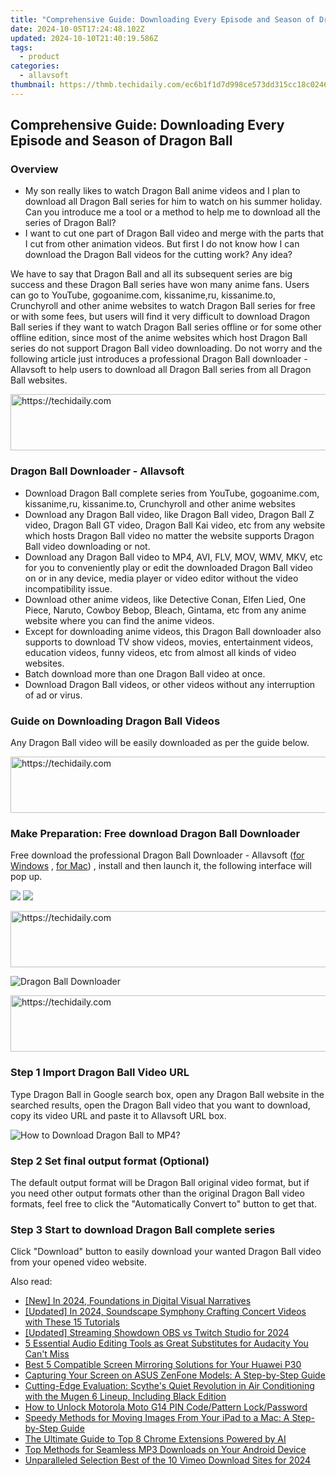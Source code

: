 ```yaml
---
title: "Comprehensive Guide: Downloading Every Episode and Season of Dragon Ball"
date: 2024-10-05T17:24:48.102Z
updated: 2024-10-10T21:40:19.586Z
tags:
  - product
categories:
  - allavsoft
thumbnail: https://thmb.techidaily.com/ec6b1f1d7d998ce573dd315cc18c0246f2fda616f5f88137d905e138146bac2b.jpg
---
```


## Comprehensive Guide: Downloading Every Episode and Season of Dragon Ball

### Overview

* My son really likes to watch Dragon Ball anime videos and I plan to download all Dragon Ball series for him to watch on his summer holiday. Can you introduce me a tool or a method to help me to download all the series of Dragon Ball?
* I want to cut one part of Dragon Ball video and merge with the parts that I cut from other animation videos. But first I do not know how I can download the Dragon Ball videos for the cutting work? Any idea?

We have to say that Dragon Ball and all its subsequent series are big success and these Dragon Ball series have won many anime fans. Users can go to YouTube, gogoanime.com, kissanime,ru, kissanime.to, Crunchyroll and other anime websites to watch Dragon Ball series for free or with some fees, but users will find it very difficult to download Dragon Ball series if they want to watch Dragon Ball series offline or for some other offline edition, since most of the anime websites which host Dragon Ball series do not support Dragon Ball video downloading. Do not worry and the following article just introduces a professional Dragon Ball downloader - Allavsoft to help users to download all Dragon Ball series from all Dragon Ball websites.

<!-- affiliate ads begin -->
<a href="https://appsumo.8odi.net/c/5597632/2151870/7443" target="_top" id="2151870">
  <img src="//a.impactradius-go.com/display-ad/7443-2151870" border="0" alt="https://techidaily.com" width="728" height="90"/>
</a>
<img height="0" width="0" src="https://appsumo.8odi.net/i/5597632/2151870/7443" style="position:absolute;visibility:hidden;" border="0" />
<!-- affiliate ads end -->

### Dragon Ball Downloader - Allavsoft

* Download Dragon Ball complete series from YouTube, gogoanime.com, kissanime,ru, kissanime.to, Crunchyroll and other anime websites
* Download any Dragon Ball video, like Dragon Ball video, Dragon Ball Z video, Dragon Ball GT video, Dragon Ball Kai video, etc from any website which hosts Dragon Ball video no matter the website supports Dragon Ball video downloading or not.
* Download any Dragon Ball video to MP4, AVI, FLV, MOV, WMV, MKV, etc for you to conveniently play or edit the downloaded Dragon Ball video on or in any device, media player or video editor without the video incompatibility issue.
* Download other anime videos, like Detective Conan, Elfen Lied, One Piece, Naruto, Cowboy Bebop, Bleach, Gintama, etc from any anime website where you can find the anime videos.
* Except for downloading anime videos, this Dragon Ball downloader also supports to download TV show videos, movies, entertainment videos, education videos, funny videos, etc from almost all kinds of video websites.
* Batch download more than one Dragon Ball video at once.
* Download Dragon Ball videos, or other videos without any interruption of ad or virus.

### Guide on Downloading Dragon Ball Videos

Any Dragon Ball video will be easily downloaded as per the guide below.

<!-- affiliate ads begin -->
<a href="https://zebaoaffiliateprogram.pxf.io/c/5597632/2137975/21526" target="_top" id="2137975">
  <img src="//a.impactradius-go.com/display-ad/21526-2137975" border="0" alt="https://techidaily.com" width="728" height="90"/>
</a>
<img height="0" width="0" src="https://zebaoaffiliateprogram.pxf.io/i/5597632/2137975/21526" style="position:absolute;visibility:hidden;" border="0" />
<!-- affiliate ads end -->

### Make Preparation: Free download Dragon Ball Downloader

Free download the professional Dragon Ball Downloader - Allavsoft ([for Windows](https://tools.techidaily.com/allavsoft/products/) , [for Mac](https://tools.techidaily.com/allavsoft/products/)) , install and then launch it, the following interface will pop up.

[![](https://www.allavsoft.com/how-to/../images/how-to/free-download-win.jpg)](https://tools.techidaily.com/allavsoft/products/) [![](https://www.allavsoft.com/how-to/../images/how-to/free-download-mac.jpg)](https://tools.techidaily.com/allavsoft/products/)

<!-- affiliate ads begin -->
<a href="https://ephamedtechinc.pxf.io/c/5597632/2130529/26400" target="_top" id="2130529">
  <img src="//a.impactradius-go.com/display-ad/26400-2130529" border="0" alt="https://techidaily.com" width="728" height="90"/>
</a>
<img height="0" width="0" src="https://ephamedtechinc.pxf.io/i/5597632/2130529/26400" style="position:absolute;visibility:hidden;" border="0" />
<!-- affiliate ads end -->

![Dragon Ball Downloader](https://www.allavsoft.com/how-to/../images/allavsoft/screen-shot-600.jpg)

<!-- affiliate ads begin -->
<a href="https://aligracehair.sjv.io/c/5597632/2036472/19272" target="_top" id="2036472">
  <img src="//a.impactradius-go.com/display-ad/19272-2036472" border="0" alt="https://techidaily.com" width="728" height="90"/>
</a>
<img height="0" width="0" src="https://aligracehair.sjv.io/i/5597632/2036472/19272" style="position:absolute;visibility:hidden;" border="0" />
<!-- affiliate ads end -->

### Step 1 Import Dragon Ball Video URL

Type Dragon Ball in Google search box, open any Dragon Ball website in the searched results, open the Dragon Ball video that you want to download, copy its video URL and paste it to Allavsoft URL box.

![How to Download Dragon Ball to MP4?](https://www.allavsoft.com/how-to/../images/how-to/download-rtmp-video/download-rtmp-video.jpg)

### Step 2 Set final output format (Optional)

The default output format will be Dragon Ball original video format, but if you need other output formats other than the original Dragon Ball video formats, feel free to click the "Automatically Convert to" button to get that.

### Step 3 Start to download Dragon Ball complete series

Click "Download" button to easily download your wanted Dragon Ball video from your opened video website.

<ins class="adsbygoogle"
     style="display:block"
     data-ad-format="autorelaxed"
     data-ad-client="ca-pub-7571918770474297"
     data-ad-slot="1223367746"></ins>

<ins class="adsbygoogle"
     style="display:block"
     data-ad-client="ca-pub-7571918770474297"
     data-ad-slot="8358498916"
     data-ad-format="auto"
     data-full-width-responsive="true"></ins>

<span class="atpl-alsoreadstyle">Also read:</span>
<div><ul>
<li><a href="https://article-tips.techidaily.com/new-in-2024-foundations-in-digital-visual-narratives/"><u>[New] In 2024, Foundations in Digital Visual Narratives</u></a></li>
<li><a href="https://youtube-docs.techidaily.com/ed-in-2024-soundscape-symphony-crafting-concert-videos-with-these-15-tutorials/"><u>[Updated] In 2024, Soundscape Symphony Crafting Concert Videos with These 15 Tutorials</u></a></li>
<li><a href="https://remote-screen-capture.techidaily.com/updated-streaming-showdown-obs-vs-twitch-studio-for-2024/"><u>[Updated] Streaming Showdown OBS vs Twitch Studio for 2024</u></a></li>
<li><a href="https://win-excellent.techidaily.com/5-essential-audio-editing-tools-as-great-substitutes-for-audacity-you-cant-miss/"><u>5 Essential Audio Editing Tools as Great Substitutes for Audacity You Can't Miss</u></a></li>
<li><a href="https://win-excellent.techidaily.com/best-5-compatible-screen-mirroring-solutions-for-your-huawei-p30/"><u>Best 5 Compatible Screen Mirroring Solutions for Your Huawei P30</u></a></li>
<li><a href="https://win-excellent.techidaily.com/capturing-your-screen-on-asus-zenfone-models-a-step-by-step-guide/"><u>Capturing Your Screen on ASUS ZenFone Models: A Step-by-Step Guide</u></a></li>
<li><a href="https://hardware-tips.techidaily.com/cutting-edge-evaluation-scythes-quiet-revolution-in-air-conditioning-with-the-mugen-6-lineup-including-black-edition/"><u>Cutting-Edge Evaluation: Scythe's Quiet Revolution in Air Conditioning with the Mugen 6 Lineup, Including Black Edition</u></a></li>
<li><a href="https://android-unlock.techidaily.com/how-to-unlock-motorola-moto-g14-pin-codepattern-lockpassword-by-drfone-android/"><u>How to Unlock Motorola Moto G14 PIN Code/Pattern Lock/Password</u></a></li>
<li><a href="https://win-excellent.techidaily.com/speedy-methods-for-moving-images-from-your-ipad-to-a-mac-a-step-by-step-guide/"><u>Speedy Methods for Moving Images From Your iPad to a Mac: A Step-by-Step Guide</u></a></li>
<li><a href="https://extra-hints.techidaily.com/the-ultimate-guide-to-top-8-chrome-extensions-powered-by-ai/"><u>The Ultimate Guide to Top 8 Chrome Extensions Powered by AI</u></a></li>
<li><a href="https://win-excellent.techidaily.com/top-methods-for-seamless-mp3-downloads-on-your-android-device/"><u>Top Methods for Seamless MP3 Downloads on Your Android Device</u></a></li>
<li><a href="https://vimeo-videos.techidaily.com/unparalleled-selection-best-of-the-10-vimeo-download-sites-for-2024/"><u>Unparalleled Selection Best of the 10 Vimeo Download Sites for 2024</u></a></li>
</ul></div>

